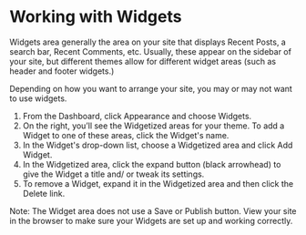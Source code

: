 # Working with Widgets

Widgets area generally the area on your site that displays Recent Posts, a search bar, Recent Comments, etc. Usually, these appear on the sidebar of your site, but different themes allow for different widget areas (such as header and footer widgets.)

Depending on how you want to arrange your site, you may or may not want to use widgets.

1. From the Dashboard, click Appearance and choose Widgets.
2. On the right, you’ll see the Widgetized areas for your theme. To add a Widget to one of these areas, click the Widget's name. 
3. In the Widget's drop-down list, choose a Widgetized area and click Add Widget.
5. In the Widgetized area, click the expand button (black arrowhead) to give the Widget a title and/ or tweak its settings.
6. To remove a Widget, expand it in the Widgetized area and then click the Delete link. 

Note: The Widget area does not use a Save or Publish button. View your site in the browser to make sure your Widgets are set up and working correctly.
